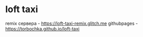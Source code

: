 # loft taxi
remix сервера - https://loft-taxi-remix.glitch.me
githubpages - https://torbochka.github.io/loft-taxi